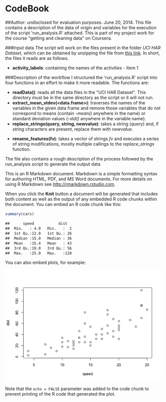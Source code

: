 # CodeBook
##Author: undisclosed for evaluation purposes. June 20, 2014.
This file contains a description of the data of origin and variables for the execution of the script 'run_analysis.R' attached. This is part of my project work for the course "getting and cleaning data" on Coursera.

###Input data
The script will work on the files present in the folder *UCI HAR Dataset*, which can be obtained by unzipping the file from [this link](https://d396qusza40orc.cloudfront.net/getdata%2Fprojectfiles%2FUCI%20HAR%20Dataset.zip). In short, the files it reads are as follows. 
- **activity_labels**: containing the names of the activities 
        - Item 1

###Description of the workflow
I structured the 'run_analysis.R' script into four functions in an effort to make it more readable. The functions are:
- **readData()**: reads all the data files in the "UCI HAR Dataset". This directory must be in the same directory as the script or it will not run.
- **extract_mean_stdev(<data.frame>)**: traverses the names of the variables in the given data frame and remove those variables that do not correspond to means (contain *-mean()* anywhere in the name) or standard deviation values (*-std()* anywhere in the variable name).
- **replace_strings(query, string, newvalue)**: takes a string (*query*) and, if *string* characters are present, replace them with *newvalue*.
* **rename_features(fv)**: takes a vector of strings *fv* and executes a series of string modifications, mostly multiple callings to the *replace_strings* function.



The file also contains a rough description of the process followed by the run_analysis script to generate the output data

This is an R Markdown document. Markdown is a simple formatting syntax for authoring HTML, PDF, and MS Word documents. For more details on using R Markdown see <http://rmarkdown.rstudio.com>.

When you click the **Knit** button a document will be generated that includes both content as well as the output of any embedded R code chunks within the document. You can embed an R code chunk like this:


```r
summary(cars)
```

```
##      speed           dist    
##  Min.   : 4.0   Min.   :  2  
##  1st Qu.:12.0   1st Qu.: 26  
##  Median :15.0   Median : 36  
##  Mean   :15.4   Mean   : 43  
##  3rd Qu.:19.0   3rd Qu.: 56  
##  Max.   :25.0   Max.   :120
```

You can also embed plots, for example:

![plot of chunk unnamed-chunk-2](./CodeBook_files/figure-html/unnamed-chunk-2.png) 

Note that the `echo = FALSE` parameter was added to the code chunk to prevent printing of the R code that generated the plot.
